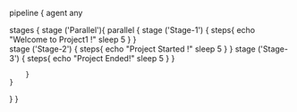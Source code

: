 pipeline {
	agent any

stages {
	stage ('Parallel'){
		parallel {
			stage	('Stage-1')
			{
				steps{
				echo "Welcome to Project1 !"
				sleep 5
				}
			}	
			stage	('Stage-2')
			{
				steps{
				echo "Project Started !"
				sleep 5
				}
			}
			stage	('Stage-3')
			{
				steps{
				echo "Project Ended!"
				sleep 5
				}
			}	
	

		}
	}
  }
}
